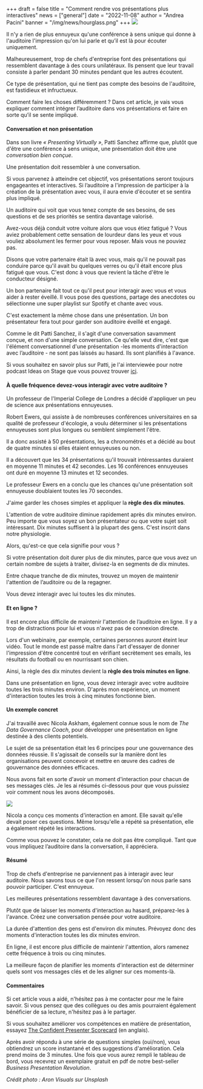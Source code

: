 +++
draft = false
title = "Comment rendre vos présentations plus interactives"
news = ["general"]
date = "2022-11-08"
author = "Andrea Pacini"
banner = "/img/news/hourglass.png"
+++
![](/img/news/hourglass.png)

Il n'y a rien de plus ennuyeux qu'une conférence à sens unique qui donne à l'auditoire l'impression qu'on lui parle et qu’il est là pour écouter uniquement.

Malheureusement, trop de chefs d'entreprise font des présentations qui ressemblent davantage à des cours unilatéraux. Ils pensent que leur travail consiste à parler pendant 30 minutes pendant que les autres écoutent.

Ce type de présentation, qui ne tient pas compte des besoins de l'auditoire, est fastidieux et infructueux.

Comment faire les choses différemment ? Dans cet article, je vais vous expliquer comment intégrer l’auditoire dans vos présentations et faire en sorte qu’il se sente impliqué.

#### **Conversation et non présentation**

Dans son livre *« Presenting Virtually »*, Patti Sanchez affirme que, plutôt que d'être une conférence à sens unique, une présentation doit être une *conversation bien conçue*. 

Une présentation doit ressembler à une conversation. 

Si vous parvenez à atteindre cet objectif, vos présentations seront toujours engageantes et interactives. Si l’auditoire a l'impression de participer à la création de la présentation avec vous, il aura envie d'écouter et se sentira plus impliqué.

Un auditoire qui voit que vous tenez compte de ses besoins, de ses questions et de ses priorités se sentira davantage valorisé.

Avez-vous déjà conduit votre voiture alors que vous étiez fatigué ? Vous aviez probablement cette sensation de lourdeur dans les yeux et vous vouliez absolument les fermer pour vous reposer. Mais vous ne pouviez pas.

Disons que votre partenaire était là avec vous, mais qu'il ne pouvait pas conduire parce qu'il avait bu quelques verres ou qu'il était encore plus fatigué que vous. C'est donc à vous que revient la tâche d'être le conducteur désigné.

Un bon partenaire fait tout ce qu'il peut pour interagir avec vous et vous aider à rester éveillé. Il vous pose des questions, partage des anecdotes ou sélectionne une super playlist sur Spotify et chante avec vous.

C'est exactement la même chose dans une présentation. Un bon présentateur fera tout pour garder son auditoire éveillé et engagé.

Comme le dit Patti Sanchez, il s'agit d'une conversation savamment conçue, et non d'une simple conversation. Ce qu'elle veut dire, c'est que l'élément conversationnel d'une présentation -les moments d'interaction avec l’auditoire - ne sont pas laissés au hasard. Ils sont planifiés à l'avance.

Si vous souhaitez en savoir plus sur Patti, je l'ai interviewée pour notre podcast Ideas on Stage que vous pouvez trouver [ici](https://www.youtube.com/watch?v=nNajqdLTBcs). 

#### **À quelle fréquence devez-vous interagir avec votre auditoire ?**

Un professeur de l'Imperial College de Londres a décidé d'appliquer un peu de science aux présentations ennuyeuses. 

Robert Ewers, qui assiste à de nombreuses conférences universitaires en sa qualité de professeur d'écologie, a voulu déterminer si les présentations ennuyeuses sont plus longues ou semblent simplement l'être.

Il a donc assisté à 50 présentations, les a chronométrés et a décidé au bout de quatre minutes si elles étaient ennuyeuses ou non.

Il a découvert que les 34 présentations qu'il trouvait intéressantes duraient en moyenne 11 minutes et 42 secondes. Les 16 conférences ennuyeuses ont duré en moyenne 13 minutes et 12 secondes.

Le professeur Ewers en a conclu que les chances qu'une présentation soit ennuyeuse doublaient toutes les 70 secondes.

J'aime garder les choses simples et appliquer la **règle des dix minutes**.

L'attention de votre auditoire diminue rapidement après dix minutes environ. Peu importe que vous soyez un bon présentateur ou que votre sujet soit intéressant. Dix minutes suffisent à la plupart des gens. C'est inscrit dans notre physiologie.

Alors, qu'est-ce que cela signifie pour vous ? 

Si votre présentation doit durer plus de dix minutes, parce que vous avez un certain nombre de sujets à traiter, divisez-la en segments de dix minutes. 

Entre chaque tranche de dix minutes, trouvez un moyen de maintenir l'attention de l’auditoire ou de la regagner.

Vous devez interagir avec lui toutes les dix minutes. 

#### **Et en ligne ?**

Il est encore plus difficile de maintenir l'attention de l’auditoire en ligne. Il y a trop de distractions pour lui et vous n'avez pas de connexion directe.

Lors d'un webinaire, par exemple, certaines personnes auront éteint leur vidéo. Tout le monde est passé maître dans l'art d'essayer de donner l'impression d'être concentré tout en vérifiant secrètement ses emails, les résultats du football ou en nourrissant son chien.

Ainsi, la règle des dix minutes devient la **règle des trois minutes en ligne**.

Dans une présentation en ligne, vous devez interagir avec votre auditoire toutes les trois minutes environ. D'après mon expérience, un moment d'interaction toutes les trois à cinq minutes fonctionne bien. 

#### **Un exemple concret**

J'ai travaillé avec Nicola Askham, également connue sous le nom de *The Data Governance Coach*, pour développer une présentation en ligne destinée à des clients potentiels. 

Le sujet de sa présentation était les 6 principes pour une gouvernance des données réussie. Il s'agissait de conseils sur la manière dont les organisations peuvent concevoir et mettre en œuvre des cadres de gouvernance des données efficaces.

Nous avons fait en sorte d'avoir un moment d'interaction pour chacun de ses messages clés. Je les ai résumés ci-dessous pour que vous puissiez voir comment nous les avons décomposés.

![](/img/news/message_interaction.png)

Nicola a conçu ces moments d'interaction en amont. Elle savait qu'elle devait poser ces questions. Même lorsqu'elle a répété sa présentation, elle a également répété les interactions. 

Comme vous pouvez le constater, cela ne doit pas être compliqué. Tant que vous impliquez l’auditoire dans la conversation, il appréciera.  

#### **Résumé**

Trop de chefs d'entreprise ne parviennent pas à interagir avec leur auditoire. Nous savons tous ce que l'on ressent lorsqu'on nous parle sans pouvoir participer. C'est ennuyeux.

Les meilleures présentations ressemblent davantage à des conversations.

Plutôt que de laisser les moments d'interaction au hasard, préparez-les à l'avance. Créez une conversation pensée pour votre auditoire.

La durée d'attention des gens est d'environ dix minutes. Prévoyez donc des moments d'interaction toutes les dix minutes environ.

En ligne, il est encore plus difficile de maintenir l'attention, alors ramenez cette fréquence à trois ou cinq minutes.

La meilleure façon de planifier les moments d'interaction est de déterminer quels sont vos messages clés et de les aligner sur ces moments-là.

#### **Commentaires**

Si cet article vous a aidé, n'hésitez pas à me contacter pour me le faire savoir. Si vous pensez que des collègues ou des amis pourraient également bénéficier de sa lecture, n'hésitez pas à le partager.

Si vous souhaitez améliorer vos compétences en matière de présentation, essayez [The Confident Presenter Scorecard](https://presentationscorecard.scoreapp.com/) (en anglais).

Après avoir répondu à une série de questions simples (oui/non), vous obtiendrez un score instantané et des suggestions d'amélioration. Cela prend moins de 3 minutes. Une fois que vous aurez rempli le tableau de bord, vous recevrez un exemplaire gratuit en pdf de notre best-seller *Business Presentation Revolution*.

*Crédit photo : Aron Visuals sur Unsplash*